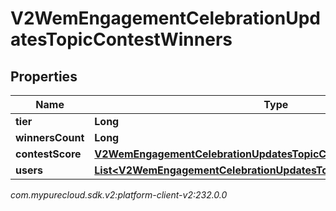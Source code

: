 # V2WemEngagementCelebrationUpdatesTopicContestWinners


## Properties

| Name | Type | Description | Notes |
| ------------ | ------------- | ------------- | ------------- |
| **tier** | **Long** |  |  [optional] |
| **winnersCount** | **Long** |  |  [optional] |
| **contestScore** | [**V2WemEngagementCelebrationUpdatesTopicContestWinnersScore**](V2WemEngagementCelebrationUpdatesTopicContestWinnersScore) |  |  [optional] |
| **users** | [**List&lt;V2WemEngagementCelebrationUpdatesTopicContestWinnersUsers&gt;**](V2WemEngagementCelebrationUpdatesTopicContestWinnersUsers) |  |  [optional] |




_com.mypurecloud.sdk.v2:platform-client-v2:232.0.0_
